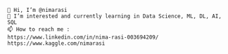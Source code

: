     👋 Hi, I’m @nimarasi
    🌱 I’m interested and currently learning in Data Science, ML, DL, AI, SQL
    📫 How to reach me :
    https://www.linkedin.com/in/nima-rasi-003694209/
    https://www.kaggle.com/nimarasi


<!--
**nimarasi/nimarasi** is a ✨ _special_ ✨ repository because its `README.md` (this file) appears on your GitHub profile.

Here are some ideas to get you started:

- 🔭 I’m currently working on ...
- 🌱 I’m currently learning ...
- 👯 I’m looking to collaborate on ...
- 🤔 I’m looking for help with ...
- 💬 Ask me about ...
- 📫 How to reach me: ...
- 😄 Pronouns: ...
- ⚡ Fun fact: ...
-->
